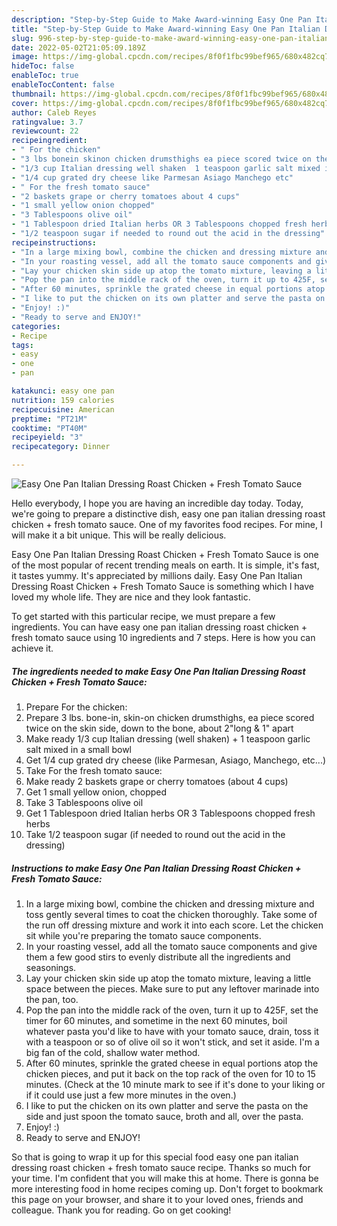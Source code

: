 ```yaml
---
description: "Step-by-Step Guide to Make Award-winning Easy One Pan Italian Dressing Roast Chicken + Fresh Tomato Sauce"
title: "Step-by-Step Guide to Make Award-winning Easy One Pan Italian Dressing Roast Chicken + Fresh Tomato Sauce"
slug: 996-step-by-step-guide-to-make-award-winning-easy-one-pan-italian-dressing-roast-chicken-fresh-tomato-sauce
date: 2022-05-02T21:05:09.189Z
image: https://img-global.cpcdn.com/recipes/8f0f1fbc99bef965/680x482cq70/easy-one-pan-italian-dressing-roast-chicken-fresh-tomato-sauce-recipe-main-photo.jpg
hideToc: false
enableToc: true
enableTocContent: false
thumbnail: https://img-global.cpcdn.com/recipes/8f0f1fbc99bef965/680x482cq70/easy-one-pan-italian-dressing-roast-chicken-fresh-tomato-sauce-recipe-main-photo.jpg
cover: https://img-global.cpcdn.com/recipes/8f0f1fbc99bef965/680x482cq70/easy-one-pan-italian-dressing-roast-chicken-fresh-tomato-sauce-recipe-main-photo.jpg
author: Caleb Reyes
ratingvalue: 3.7
reviewcount: 22
recipeingredient:
- " For the chicken"
- "3 lbs bonein skinon chicken drumsthighs ea piece scored twice on the skin side down to the bone about 2long  1 apart"
- "1/3 cup Italian dressing well shaken  1 teaspoon garlic salt mixed in a small bowl"
- "1/4 cup grated dry cheese like Parmesan Asiago Manchego etc"
- " For the fresh tomato sauce"
- "2 baskets grape or cherry tomatoes about 4 cups"
- "1 small yellow onion chopped"
- "3 Tablespoons olive oil"
- "1 Tablespoon dried Italian herbs OR 3 Tablespoons chopped fresh herbs"
- "1/2 teaspoon sugar if needed to round out the acid in the dressing"
recipeinstructions:
- "In a large mixing bowl, combine the chicken and dressing mixture and toss gently several times to coat the chicken thoroughly. Take some of the run off dressing mixture and work it into each score. Let the chicken sit while you&#39;re preparing the tomato sauce components."
- "In your roasting vessel, add all the tomato sauce components and give them a few good stirs to evenly distribute all the ingredients and seasonings."
- "Lay your chicken skin side up atop the tomato mixture, leaving a little space between the pieces. Make sure to put any leftover marinade into the pan, too."
- "Pop the pan into the middle rack of the oven, turn it up to 425F, set the timer for 60 minutes, and sometime in the next 60 minutes, boil whatever pasta you&#39;d like to have with your tomato sauce, drain, toss it with a teaspoon or so of olive oil so it won&#39;t stick, and set it aside. I&#39;m a big fan of the cold, shallow water method."
- "After 60 minutes, sprinkle the grated cheese in equal portions atop the chicken pieces, and put it back on the top rack of the oven for 10 to 15 minutes. (Check at the 10 minute mark to see if it&#39;s done to your liking or if it could use just a few more minutes in the oven.)"
- "I like to put the chicken on its own platter and serve the pasta on the side and just spoon the tomato sauce, broth and all, over the pasta."
- "Enjoy! :)"
- "Ready to serve and ENJOY!"
categories:
- Recipe
tags:
- easy
- one
- pan

katakunci: easy one pan 
nutrition: 159 calories
recipecuisine: American
preptime: "PT21M"
cooktime: "PT40M"
recipeyield: "3"
recipecategory: Dinner

---
```



![Easy One Pan Italian Dressing Roast Chicken + Fresh Tomato Sauce](https://img-global.cpcdn.com/recipes/8f0f1fbc99bef965/680x482cq70/easy-one-pan-italian-dressing-roast-chicken-fresh-tomato-sauce-recipe-main-photo.jpg)

Hello everybody, I hope you are having an incredible day today. Today, we're going to prepare a distinctive dish, easy one pan italian dressing roast chicken + fresh tomato sauce. One of my favorites food recipes. For mine, I will make it a bit unique. This will be really delicious.

Easy One Pan Italian Dressing Roast Chicken + Fresh Tomato Sauce is one of the most popular of recent trending meals on earth. It is simple, it's fast, it tastes yummy. It's appreciated by millions daily. Easy One Pan Italian Dressing Roast Chicken + Fresh Tomato Sauce is something which I have loved my whole life. They are nice and they look fantastic.




To get started with this particular recipe, we must prepare a few ingredients. You can have easy one pan italian dressing roast chicken + fresh tomato sauce using 10 ingredients and 7 steps. Here is how you can achieve it.

<!--inarticleads1-->

##### The ingredients needed to make Easy One Pan Italian Dressing Roast Chicken + Fresh Tomato Sauce:

1. Prepare  For the chicken:
1. Prepare 3 lbs. bone-in, skin-on chicken drumsthighs, ea piece scored twice on the skin side, down to the bone, about 2&#34;long &amp; 1&#34; apart
1. Make ready 1/3 cup Italian dressing (well shaken) + 1 teaspoon garlic salt mixed in a small bowl
1. Get 1/4 cup grated dry cheese (like Parmesan, Asiago, Manchego, etc...)
1. Take  For the fresh tomato sauce:
1. Make ready 2 baskets grape or cherry tomatoes (about 4 cups)
1. Get 1 small yellow onion, chopped
1. Take 3 Tablespoons olive oil
1. Get 1 Tablespoon dried Italian herbs OR 3 Tablespoons chopped fresh herbs
1. Take 1/2 teaspoon sugar (if needed to round out the acid in the dressing)




<!--inarticleads2-->

##### Instructions to make Easy One Pan Italian Dressing Roast Chicken + Fresh Tomato Sauce:

1. In a large mixing bowl, combine the chicken and dressing mixture and toss gently several times to coat the chicken thoroughly. Take some of the run off dressing mixture and work it into each score. Let the chicken sit while you&#39;re preparing the tomato sauce components.
1. In your roasting vessel, add all the tomato sauce components and give them a few good stirs to evenly distribute all the ingredients and seasonings.
1. Lay your chicken skin side up atop the tomato mixture, leaving a little space between the pieces. Make sure to put any leftover marinade into the pan, too.
1. Pop the pan into the middle rack of the oven, turn it up to 425F, set the timer for 60 minutes, and sometime in the next 60 minutes, boil whatever pasta you&#39;d like to have with your tomato sauce, drain, toss it with a teaspoon or so of olive oil so it won&#39;t stick, and set it aside. I&#39;m a big fan of the cold, shallow water method.
1. After 60 minutes, sprinkle the grated cheese in equal portions atop the chicken pieces, and put it back on the top rack of the oven for 10 to 15 minutes. (Check at the 10 minute mark to see if it&#39;s done to your liking or if it could use just a few more minutes in the oven.)
1. I like to put the chicken on its own platter and serve the pasta on the side and just spoon the tomato sauce, broth and all, over the pasta.
1. Enjoy! :)
1. Ready to serve and ENJOY!



So that is going to wrap it up for this special food easy one pan italian dressing roast chicken + fresh tomato sauce recipe. Thanks so much for your time. I'm confident that you will make this at home. There is gonna be more interesting food in home recipes coming up. Don't forget to bookmark this page on your browser, and share it to your loved ones, friends and colleague. Thank you for reading. Go on get cooking!
